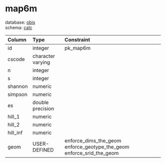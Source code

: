 # map6m
database: [obis](../)  
schema: [calc](calc)  

|Column|Type|Constraint|
|:---|:---|:---|
|id|integer|pk_map6m |
|cscode|character varying||
|n|integer||
|s|integer||
|shannon|numeric||
|simpson|numeric||
|es|double precision||
|hill_1|numeric||
|hill_2|numeric||
|hill_inf|numeric||
|geom|USER-DEFINED|enforce_dims_the_geom enforce_geotype_the_geom enforce_srid_the_geom |
